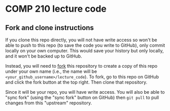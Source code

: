<!-- omit in toc -->
# COMP 210 lecture code

## Fork and clone instructions

If you clone this repo directly, you will not have write access so won't be able to push to this repo (to save the code you write to GitHub), only commit locally on your own computer. This would save your history but only locally, and it won't be backed up to GitHub.

Instead, you will need to [fork](https://docs.github.com/en/pull-requests/collaborating-with-pull-requests/working-with-forks/fork-a-repo) this repository to create a copy of this repo under your own name (i.e., the name will be `<your_github_username>/lecture_code`). To fork, go to this repo on GitHub and click the fork button at the top right. Then clone that repository.

Since it will be your repo, you will have write access. You will also be able to "sync fork" (using the "sync fork" button on GitHub) then `git pull` to pull changes from this "upstream" repository.
